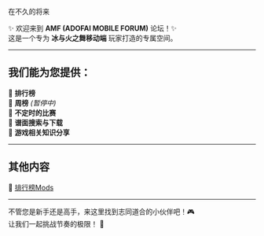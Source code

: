 在不久的将来

✨ 欢迎来到 **AMF (ADOFAI MOBILE FORUM)** 论坛！✨  
这是一个专为 **冰与火之舞移动端** 玩家打造的专属空间。

---

## **我们能为您提供：**

🌟 **排行榜**  
🌟 **周榜** *(暂停中)*  
🌟 **不定时的比赛**  
🌟 **谱面搜索与下载**  
🌟 **游戏相关知识分享**  

---

## **其他内容**  
🔗 [排行榜Mods](Mods.md)

---

不管您是新手还是高手，来这里找到志同道合的小伙伴吧！🎮  
让我们一起挑战节奏的极限！ 🚀
